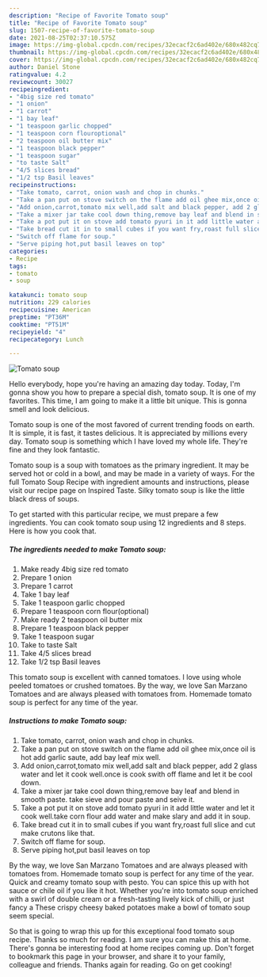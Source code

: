 ```yaml
---
description: "Recipe of Favorite Tomato soup"
title: "Recipe of Favorite Tomato soup"
slug: 1507-recipe-of-favorite-tomato-soup
date: 2021-08-25T02:37:10.575Z
image: https://img-global.cpcdn.com/recipes/32ecacf2c6ad402e/680x482cq70/tomato-soup-recipe-main-photo.jpg
thumbnail: https://img-global.cpcdn.com/recipes/32ecacf2c6ad402e/680x482cq70/tomato-soup-recipe-main-photo.jpg
cover: https://img-global.cpcdn.com/recipes/32ecacf2c6ad402e/680x482cq70/tomato-soup-recipe-main-photo.jpg
author: Daniel Stone
ratingvalue: 4.2
reviewcount: 30027
recipeingredient:
- "4big size red tomato"
- "1 onion"
- "1 carrot"
- "1 bay leaf"
- "1 teaspoon garlic chopped"
- "1 teaspoon corn flouroptional"
- "2 teaspoon oil butter mix"
- "1 teaspoon black pepper"
- "1 teaspoon sugar"
- "to taste Salt"
- "4/5 slices bread"
- "1/2 tsp Basil leaves"
recipeinstructions:
- "Take tomato, carrot, onion wash and chop in chunks."
- "Take a pan put on stove switch on the flame add oil ghee mix,once oil is hot add garlic saute, add bay leaf mix well."
- "Add onion,carrot,tomato mix well,add salt and black pepper, add 2 glass water and let it cook well.once is cook swith off flame and let it be cool down."
- "Take a mixer jar take cool down thing,remove bay leaf and blend in smooth paste. take sieve and pour paste and seive it."
- "Take a pot put it on stove add tomato pyuri in it add little water and let it cook well.take corn flour add water and make slary and add it in soup."
- "Take bread cut it in to small cubes if you want fry,roast full slice and cut make crutons like that."
- "Switch off flame for soup."
- "Serve piping hot,put basil leaves on top"
categories:
- Recipe
tags:
- tomato
- soup

katakunci: tomato soup 
nutrition: 229 calories
recipecuisine: American
preptime: "PT36M"
cooktime: "PT51M"
recipeyield: "4"
recipecategory: Lunch

---
```



![Tomato soup](https://img-global.cpcdn.com/recipes/32ecacf2c6ad402e/680x482cq70/tomato-soup-recipe-main-photo.jpg)

Hello everybody, hope you're having an amazing day today. Today, I'm gonna show you how to prepare a special dish, tomato soup. It is one of my favorites. This time, I am going to make it a little bit unique. This is gonna smell and look delicious.

Tomato soup is one of the most favored of current trending foods on earth. It is simple, it is fast, it tastes delicious. It is appreciated by millions every day. Tomato soup is something which I have loved my whole life. They're fine and they look fantastic.

Tomato soup is a soup with tomatoes as the primary ingredient. It may be served hot or cold in a bowl, and may be made in a variety of ways. For the full Tomato Soup Recipe with ingredient amounts and instructions, please visit our recipe page on Inspired Taste. Silky tomato soup is like the little black dress of soups.


To get started with this particular recipe, we must prepare a few ingredients. You can cook tomato soup using 12 ingredients and 8 steps. Here is how you cook that.

<!--inarticleads1-->

##### The ingredients needed to make Tomato soup:

1. Make ready 4big size red tomato
1. Prepare 1 onion
1. Prepare 1 carrot
1. Take 1 bay leaf
1. Take 1 teaspoon garlic chopped
1. Prepare 1 teaspoon corn flour(optional)
1. Make ready 2 teaspoon oil butter mix
1. Prepare 1 teaspoon black pepper
1. Take 1 teaspoon sugar
1. Take to taste Salt
1. Take 4/5 slices bread
1. Take 1/2 tsp Basil leaves


This tomato soup is excellent with canned tomatoes. I love using whole peeled tomatoes or crushed tomatoes. By the way, we love San Marzano Tomatoes and are always pleased with tomatoes from. Homemade tomato soup is perfect for any time of the year. 

<!--inarticleads2-->

##### Instructions to make Tomato soup:

1. Take tomato, carrot, onion wash and chop in chunks.
1. Take a pan put on stove switch on the flame add oil ghee mix,once oil is hot add garlic saute, add bay leaf mix well.
1. Add onion,carrot,tomato mix well,add salt and black pepper, add 2 glass water and let it cook well.once is cook swith off flame and let it be cool down.
1. Take a mixer jar take cool down thing,remove bay leaf and blend in smooth paste. take sieve and pour paste and seive it.
1. Take a pot put it on stove add tomato pyuri in it add little water and let it cook well.take corn flour add water and make slary and add it in soup.
1. Take bread cut it in to small cubes if you want fry,roast full slice and cut make crutons like that.
1. Switch off flame for soup.
1. Serve piping hot,put basil leaves on top


By the way, we love San Marzano Tomatoes and are always pleased with tomatoes from. Homemade tomato soup is perfect for any time of the year. Quick and creamy tomato soup with pesto. You can spice this up with hot sauce or chile oil if you like it hot. Whether you&#39;re into tomato soup enriched with a swirl of double cream or a fresh-tasting lively kick of chilli, or just fancy a These crispy cheesy baked potatoes make a bowl of tomato soup seem special. 

So that is going to wrap this up for this exceptional food tomato soup recipe. Thanks so much for reading. I am sure you can make this at home. There's gonna be interesting food at home recipes coming up. Don't forget to bookmark this page in your browser, and share it to your family, colleague and friends. Thanks again for reading. Go on get cooking!
